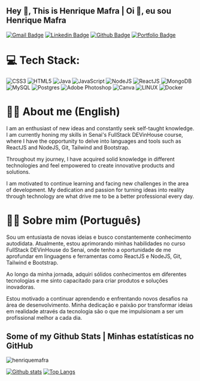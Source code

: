 ## Hey 👋, This is Henrique Mafra | Oi 👋, eu sou Henrique Mafra 
[![Gmail Badge](https://img.shields.io/badge/-henriquemafra89@gmail.com-c14438?style=flat&logo=Gmail&logoColor=white&link=mailto:henriquemafra89@gmail.com)](mailto:henriquemafra89@gmail.com) 
[![Linkedin Badge](https://img.shields.io/badge/-henriquemafradev-0072b1?style=flat&logo=Linkedin&logoColor=white&link=https://www.linkedin.com/in/henriquemafradev/)](https://www.linkedin.com/in/henriquemafradev/) [![Github Badge](https://img.shields.io/badge/-henriquemafra-grey?style=flat&logo=github&logoColor=white&link=https://github.com/henriquemafra/)](https://www.github.com/henriquemafra/) [![Portfolio Badge](https://img.shields.io/badge/portfolio-web-blue?style=flat&link=http://henriquemafra.com.br//)](http://henriquemafra.com.br//) 

# 💻 Tech Stack:<br>
![CSS3](https://img.shields.io/badge/css3-%231572B6.svg?style=for-the-badge&logo=css3&logoColor=white) ![HTML5](https://img.shields.io/badge/html5-%23E34F26.svg?style=for-the-badge&logo=html5&logoColor=white) ![Java](https://img.shields.io/badge/java-%23ED8B00.svg?style=for-the-badge&logo=java&logoColor=white) ![JavaScript](https://img.shields.io/badge/javascript-%23323330.svg?style=for-the-badge&logo=javascript&logoColor=%23F7DF1E) ![NodeJS](https://img.shields.io/badge/node.js-6DA55F?style=for-the-badge&logo=node.js&logoColor=white) ![ReactJS](https://img.shields.io/badge/react-%2320232a.svg?style=for-the-badge&logo=react&logoColor=%2361DAFB) ![MongoDB](https://img.shields.io/badge/MongoDB-%234ea94b.svg?style=for-the-badge&logo=mongodb&logoColor=white) ![MySQL](https://img.shields.io/badge/mysql-%2300f.svg?style=for-the-badge&logo=mysql&logoColor=white) ![Postgres](https://img.shields.io/badge/postgres-%23316192.svg?style=for-the-badge&logo=postgresql&logoColor=white) ![Adobe Photoshop](https://img.shields.io/badge/adobephotoshop-%2331A8FF.svg?style=for-the-badge&logo=adobephotoshop&logoColor=white) ![Canva](https://img.shields.io/badge/Canva-%2300C4CC.svg?style=for-the-badge&logo=Canva&logoColor=white) ![LINUX](https://img.shields.io/badge/Linux-FCC624?style=for-the-badge&logo=linux&logoColor=black) ![Docker](https://img.shields.io/badge/docker-%230db7ed.svg?style=for-the-badge&logo=docker&logoColor=white)

# 🧑‍💻 About me (English)
  
I am an enthusiast of new ideas and constantly seek self-taught knowledge. I am currently honing my skills in Senai's FullStack DEVinHouse course, where I have the opportunity to delve into languages and tools such as ReactJS and NodeJS, Git, Tailwind and Bootstrap.

Throughout my journey, I have acquired solid knowledge in different technologies and feel empowered to create innovative products and solutions.

I am motivated to continue learning and facing new challenges in the area of development. My dedication and passion for turning ideas into reality through technology are what drive me to be a better professional every day.


# 🧑‍💻 Sobre mim (Português)

Sou um entusiasta de novas ideias e busco constantemente conhecimento autodidata. Atualmente, estou aprimorando minhas habilidades no curso FullStack DEVinHouse do Senai, onde tenho a oportunidade de me aprofundar em linguagens e ferramentas como ReactJS e NodeJS, Git, Tailwind e Bootstrap.

Ao longo da minha jornada, adquiri sólidos conhecimentos em diferentes tecnologias e me sinto capacitado para criar produtos e soluções inovadoras.

Estou motivado a continuar aprendendo e enfrentando novos desafios na área de desenvolvimento. Minha dedicação e paixão por transformar ideias em realidade através da tecnologia são o que me impulsionam a ser um profissional melhor a cada dia.</p>
## Some of my Github Stats | Minhas estatísticas no GitHub
<p align=left> <img src=https://komarev.com/ghpvc/?username=henriquemafra alt=henriquemafra /> </p>

[![Github stats](https://github-readme-stats.vercel.app/api?username=henriquemafra&show_icons=true&include_all_commits=true)](https://github.com/henriquemafra/github-readme-stats)
[![Top Langs](https://github-readme-stats.vercel.app/api/top-langs/?username=henriquemafra&layout=compact)](https://github.com/henriquemafra/github-readme-stats)
